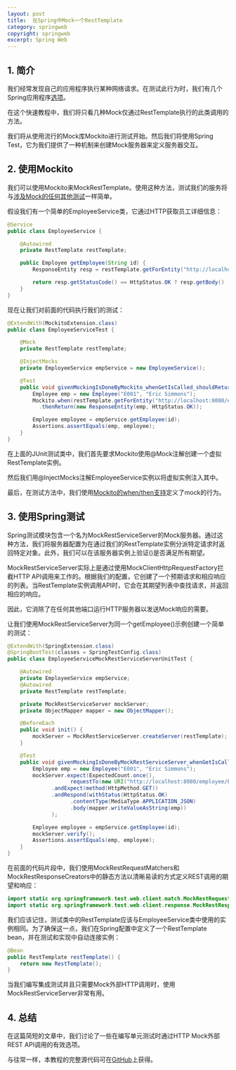 ```yaml
---
layout: post
title:  在Spring中Mock一个RestTemplate
category: springweb
copyright: springweb
excerpt: Spring Web
---
```


## 1. 简介

我们经常发现自己的应用程序执行某种网络请求。在测试此行为时，我们有几个Spring应用程序[选项](https://medium.com/@davidh_23/testing-http-applications-with-a-few-ok-libraries-3092790f426d)。

在这个快速教程中，我们将只看几种Mock仅通过RestTemplate执行的此类调用的方法。

我们将从使用流行的Mock库Mockito进行测试开始。然后我们将使用Spring Test，它为我们提供了一种机制来创建Mock服务器来定义服务器交互。

## 2. 使用Mockito

我们可以使用Mockito来MockRestTemplate。使用这种方法，测试我们的服务将与[涉及Mock的任何其他测试](https://www.baeldung.com/mockito-annotations)一样简单。

假设我们有一个简单的EmployeeService类，它通过HTTP获取员工详细信息：

```java
@Service
public class EmployeeService {

    @Autowired
    private RestTemplate restTemplate;

    public Employee getEmployee(String id) {
        ResponseEntity resp = restTemplate.getForEntity("http://localhost:8080/employee/" + id, Employee.class);

        return resp.getStatusCode() == HttpStatus.OK ? resp.getBody() : null;
    }
}
```

现在让我们对前面的代码执行我们的测试：

```java
@ExtendWith(MockitoExtension.class)
public class EmployeeServiceTest {

    @Mock
    private RestTemplate restTemplate;

    @InjectMocks
    private EmployeeService empService = new EmployeeService();

    @Test
    public void givenMockingIsDoneByMockito_whenGetIsCalled_shouldReturnMockedObject() {
        Employee emp = new Employee("E001", "Eric Simmons");
        Mockito.when(restTemplate.getForEntity("http://localhost:8080/employee/E001”, Employee.class"))
          .thenReturn(new ResponseEntity(emp, HttpStatus.OK));

        Employee employee = empService.getEmployee(id);
        Assertions.assertEquals(emp, employee);
    }
}
```

在上面的JUnit测试类中，我们首先要求Mockito使用@Mock注解创建一个虚拟RestTemplate实例。

然后我们用@InjectMocks注解EmployeeService实例以将虚拟实例注入其中。

最后，在测试方法中，我们使用[Mockito的when/then支持](https://www.baeldung.com/mockito-behavior)定义了mock的行为。

## 3. 使用Spring测试

Spring测试模块包含一个名为MockRestServiceServer的Mock服务器。通过这种方法，我们将服务器配置为在通过我们的RestTemplate实例分派特定请求时返回特定对象。此外，我们可以在该服务器实例上验证()是否满足所有期望。

MockRestServiceServer实际上是通过使用MockClientHttpRequestFactory拦截HTTP API调用来工作的。根据我们的配置，它创建了一个预期请求和相应响应的列表。当RestTemplate实例调用API时，它会在其期望列表中查找请求，并返回相应的响应。

因此，它消除了在任何其他端口运行HTTP服务器以发送Mock响应的需要。

让我们使用MockRestServiceServer为同一个getEmployee()示例创建一个简单的测试：

```java
@ExtendWith(SpringExtension.class)
@SpringBootTest(classes = SpringTestConfig.class)
public class EmployeeServiceMockRestServiceServerUnitTest {

    @Autowired
    private EmployeeService empService;
    @Autowired
    private RestTemplate restTemplate;

    private MockRestServiceServer mockServer;
    private ObjectMapper mapper = new ObjectMapper();

    @BeforeEach
    public void init() {
        mockServer = MockRestServiceServer.createServer(restTemplate);
    }

    @Test
    public void givenMockingIsDoneByMockRestServiceServer_whenGetIsCalled_thenReturnsMockedObject()() {
        Employee emp = new Employee("E001", "Eric Simmons");
        mockServer.expect(ExpectedCount.once(),
                    requestTo(new URI("http://localhost:8080/employee/E001")))
              .andExpect(method(HttpMethod.GET))
              .andRespond(withStatus(HttpStatus.OK)
                    .contentType(MediaType.APPLICATION_JSON)
                    .body(mapper.writeValueAsString(emp))
              );

        Employee employee = empService.getEmployee(id);
        mockServer.verify();
        Assertions.assertEquals(emp, employee);
    }
}
```

在前面的代码片段中，我们使用MockRestRequestMatchers和MockRestResponseCreators中的静态方法以清晰易读的方式定义REST调用的期望和响应：

```java
import static org.springframework.test.web.client.match.MockRestRequestMatchers.*;      
import static org.springframework.test.web.client.response.MockRestResponseCreators.*;
```

我们应该记住，测试类中的RestTemplate应该与EmployeeService类中使用的实例相同。为了确保这一点，我们在Spring配置中定义了一个RestTemplate bean，并在测试和实现中自动连接实例：

```java
@Bean
public RestTemplate restTemplate() {
    return new RestTemplate();
}
```

当我们编写集成测试并且只需要Mock外部HTTP调用时，使用MockRestServiceServer非常有用。

## 4. 总结

在这篇简短的文章中，我们讨论了一些在编写单元测试时通过HTTP Mock外部REST API调用的有效选项。

与往常一样，本教程的完整源代码可在[GitHub](https://github.com/tuyucheng7/taketoday-tutorial4j/tree/master/spring-web-modules)上获得。